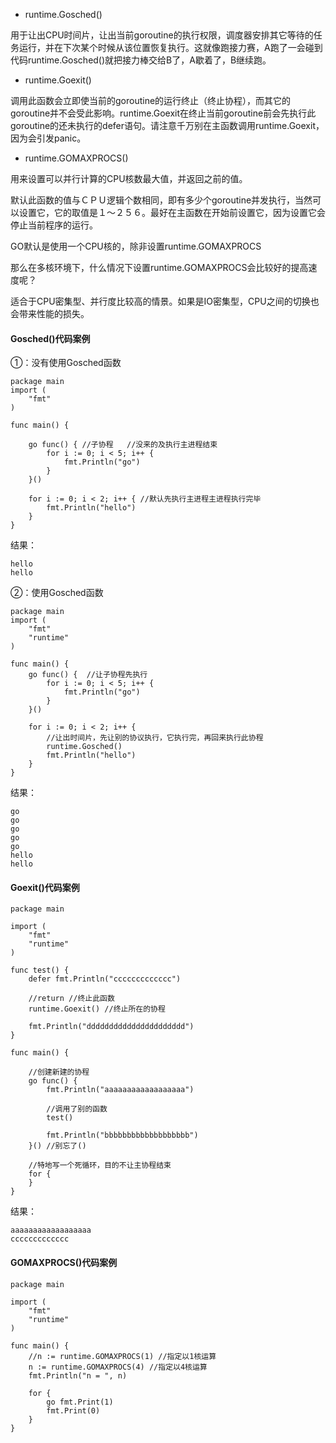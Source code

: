 - runtime.Gosched()

用于让出CPU时间片，让出当前goroutine的执行权限，调度器安排其它等待的任务运行，并在下次某个时候从该位置恢复执行。这就像跑接力赛，A跑了一会碰到代码runtime.Gosched()就把接力棒交给B了，A歇着了，B继续跑。


- runtime.Goexit()

调用此函数会立即使当前的goroutine的运行终止（终止协程），而其它的goroutine并不会受此影响。runtime.Goexit在终止当前goroutine前会先执行此goroutine的还未执行的defer语句。请注意千万别在主函数调用runtime.Goexit，因为会引发panic。


- runtime.GOMAXPROCS()

用来设置可以并行计算的CPU核数最大值，并返回之前的值。

默认此函数的值与ＣＰＵ逻辑个数相同，即有多少个goroutine并发执行，当然可以设置它，它的取值是１～２５６。最好在主函数在开始前设置它，因为设置它会停止当前程序的运行。

GO默认是使用一个CPU核的，除非设置runtime.GOMAXPROCS

那么在多核环境下，什么情况下设置runtime.GOMAXPROCS会比较好的提高速度呢？

适合于CPU密集型、并行度比较高的情景。如果是IO密集型，CPU之间的切换也会带来性能的损失。


#### Gosched()代码案例

①：没有使用Gosched函数

```
package main
import (
    "fmt"
)

func main() {

    go func() { //子协程   //没来的及执行主进程结束
        for i := 0; i < 5; i++ {
            fmt.Println("go")
        }
    }()

    for i := 0; i < 2; i++ { //默认先执行主进程主进程执行完毕
        fmt.Println("hello")
    }
}
```

结果：

```
hello
hello
```

②：使用Gosched函数

```
package main
import (
    "fmt"
    "runtime"
)

func main() {
    go func() {  //让子协程先执行
        for i := 0; i < 5; i++ {
            fmt.Println("go")
        }
    }()

    for i := 0; i < 2; i++ {
        //让出时间片，先让别的协议执行，它执行完，再回来执行此协程
        runtime.Gosched()
        fmt.Println("hello")
    }
}
```

结果：

```
go
go
go
go
go
hello
hello
```
#### Goexit()代码案例


```
package main

import (
    "fmt"
    "runtime"
)

func test() {
    defer fmt.Println("ccccccccccccc")

    //return //终止此函数
    runtime.Goexit() //终止所在的协程

    fmt.Println("dddddddddddddddddddddd")
}

func main() {

    //创建新建的协程
    go func() {
        fmt.Println("aaaaaaaaaaaaaaaaaa")

        //调用了别的函数
        test()

        fmt.Println("bbbbbbbbbbbbbbbbbbb")
    }() //别忘了()

    //特地写一个死循环，目的不让主协程结束
    for {
    }
}
```
结果：
```
aaaaaaaaaaaaaaaaaa
ccccccccccccc
```

#### GOMAXPROCS()代码案例


```
package main

import (
    "fmt"
    "runtime"
)

func main() {
    //n := runtime.GOMAXPROCS(1) //指定以1核运算
    n := runtime.GOMAXPROCS(4) //指定以4核运算
    fmt.Println("n = ", n)

    for {
        go fmt.Print(1)
        fmt.Print(0)
    }
}
```
